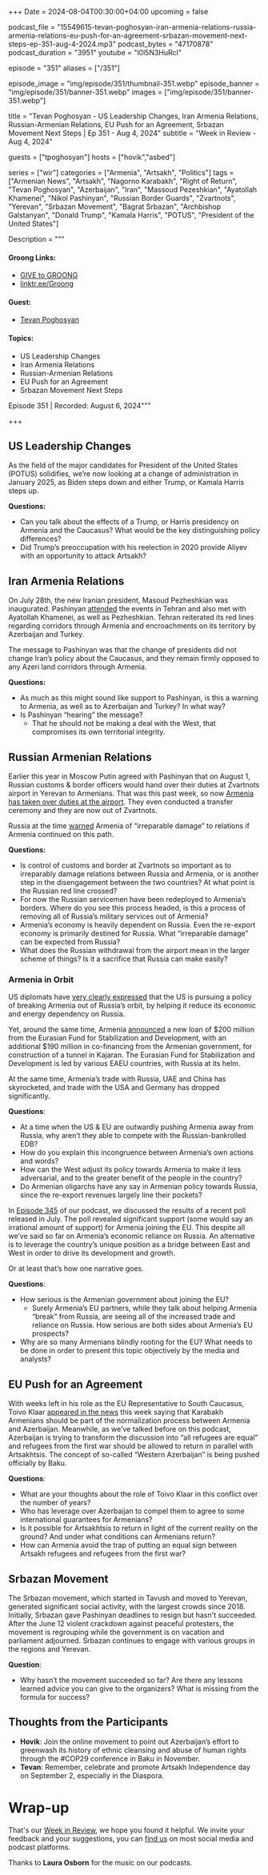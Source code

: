 +++
Date = 2024-08-04T00:30:00+04:00
upcoming = false

podcast_file = "15549615-tevan-poghosyan-iran-armenia-relations-russia-armenia-relations-eu-push-for-an-agreement-srbazan-movement-next-steps-ep-351-aug-4-2024.mp3"
podcast_bytes = "47170878"
podcast_duration = "3951"
youtube = "l0l5N3HuRcI"

episode = "351"
aliases = ["/351"]

episode_image = "img/episode/351/thumbnail-351.webp"
episode_banner = "img/episode/351/banner-351.webp"
images = ["img/episode/351/banner-351.webp"]

title = "Tevan Poghosyan - US Leadership Changes, Iran Armenia Relations, Russian-Armenian Relations, EU Push for an Agreement, Srbazan Movement Next Steps | Ep 351 - Aug 4, 2024"
subtitle = "Week in Review - Aug 4, 2024"

guests = ["tpoghosyan"]
hosts = ["hovik","asbed"]

series = ["wir"]
categories = ["Armenia", "Artsakh", "Politics"]
tags = ["Armenian News", "Artsakh", "Nagorno Karabakh", "Right of Return", "Tevan Poghosyan", "Azerbaijan", "Iran", "Massoud Pezeshkian", "Ayatollah Khamenei", "Nikol Pashinyan", "Russian Border Guards", "Zvartnots", "Yerevan", "Srbazan Movement", "Bagrat Srbazan", "Archbishop Galstanyan", "Donald Trump", "Kamala Harris", "POTUS", "President of the United States"]

Description = """

#### Groong Links:
* [GIVE to GROONG](https://podcasts.groong.org/donate)
* [linktr.ee/Groong](https://linktr.ee/groong)


#### Guest:
* [Tevan Poghosyan](/guest/tpoghosyan)

#### Topics:
* US Leadership Changes
* Iran Armenia Relations
* Russian-Armenian Relations
* EU Push for an Agreement
* Srbazan Movement Next Steps


Episode 351 | Recorded: August 6, 2024"""

+++

## US Leadership Changes

As the field of the major candidates for President of the United States (POTUS) solidifies, we’re now looking at a change of administration in January 2025, as Biden steps down and either Trump, or Kamala Harris steps up.

**Questions:**
* Can you talk about the effects of a Trump, or Harris presidency on Armenia and the Caucasus? What would be the key distinguishing policy differences?
* Did Trump’s preoccupation with his reelection in 2020 provide Aliyev with an opportunity to attack Artsakh?


## Iran Armenia Relations

On July 28th, the new Iranian president, Masoud Pezheshkian was inaugurated. Pashinyan [attended](https://www.azatutyun.am/a/33056549.html) the events in Tehran and also met with Ayatollah Khamenei, as well as Pezheshkian. Tehran reiterated its red lines regarding corridors through Armenia and encroachments on its territory by Azerbaijan  and Turkey.

The message to Pashinyan was that the change of presidents did not change Iran’s policy about the Caucasus, and they remain firmly opposed to any Azeri land corridors through Armenia.

**Questions:**
* As much as this might sound like support to Pashinyan, is this a warning to Armenia, as well as to Azerbaijan and Turkey? In what way?
* Is Pashinyan “hearing” the message?
    * That he should not be making a deal with the West, that compromises its own territorial integrity.


## Russian Armenian Relations

Earlier this year in Moscow     Putin agreed with Pashinyan that on August 1, Russian customs & border officers would hand over their duties at Zvartnots airport in Yerevan to Armenians. That was this past week, so now [Armenia has taken over duties at the airport](https://www.azatutyun.am/a/33058303.html). They even conducted a transfer ceremony and they are now out of Zvartnots.

Russia at the time [warned](https://www.azatutyun.am/a/32860300.html) Armenia of “irreparable damage” to relations if Armenia continued on this path.

**Questions:**
* Is control of customs and border at Zvartnots so important as to irreparably damage relations between Russia and Armenia, or is another step in the disengagement between the two countries? At what point is the Russian red line crossed?
* For now the Russian servicemen have been redeployed to Armenia’s borders. Where do you see this process headed, is this a process of removing all of Russia’s military services out of Armenia?
* Armenia’s economy is heavily dependent on Russia. Even the re-export economy is primarily destined for Russia. What “irreparable damage” can be expected from Russia?
* What does the Russian withdrawal from the airport mean in the larger scheme of things? Is it a sacrifice that Russia can make easily?


### Armenia in Orbit

US diplomats have [very clearly expressed](https://www.azatutyun.am/a/33058356.html) that the US is pursuing a policy of breaking Armenia out of Russia’s orbit, by helping it reduce its economic and energy dependency on Russia. 

Yet, around the same time, Armenia [announced](http://www.armbanks.am/en/2024/07/25/156165/) a new loan of $200 million from the Eurasian Fund for Stabilization and Development, with an additional $190 million in co-financing from the Armenian government, for construction of a tunnel in Kajaran. The Eurasian Fund for Stabilization and Development is led by various EAEU countries, with Russia at its helm.

At the same time, Armenia’s trade with Russia, UAE and China has skyrocketed, and trade with the USA and Germany has dropped significantly.

**Questions**:
* At a time when the US & EU are outwardly pushing Armenia away from Russia, why aren’t they able to compete with the Russian-bankrolled EDB?
* How do you explain this incongruence between Armenia’s own actions and words?
* How can the West adjust its policy towards Armenia to make it less adversarial, and to the greater benefit of the people in the country?
* Do Armenian oligarchs have any say in Armenian policy towards Russia, since the re-export revenues largely line their pockets?

In [Episode 345](https://podcasts.groong.org/345) of our podcast, we discussed the results of a recent poll released in July. The poll revealed significant support (some would say an irrational amount of support) for Armenia joining the EU. This despite all we’ve said so far on Armenia’s economic reliance on Russia. An alternative is to leverage the country’s unique position as a bridge between East and West in order to drive its development and growth. 

Or at least that’s how one narrative goes.

**Questions**:
* How serious is the Armenian government about joining the EU? 
    * Surely Armenia’s EU partners, while they talk about helping Armenia “break” from Russia, are seeing all of the increased trade and reliance on Russia. How serious are both sides about Armenia’s EU prospects?
* Why are so many Armenians blindly rooting for the EU? What needs to be done in order to present this topic objectively by the media and analysts?


## EU Push for an Agreement

With weeks left in his role as the EU Representative to South Caucasus, Toivo Klaar [appeared in the news](https://jam-news.net/toivo-klaar-on-the-south-caucasus-problems-and-conflicts/) this week saying that Karabakh Armenians should be part of the normalization process between Armenia and Azerbaijan. Meanwhile, as we’ve talked before on this podcast, Azerbaijan is trying to transform the discussion into “all refugees are equal” and refugees from the first war should be allowed to return in parallel with Artsakhtsis. The concept of so-called “Western Azerbaijan” is being pushed officially by Baku.

**Questions**:
* What are your thoughts about the role of Toivo Klaar in this conflict over the number of years?
* Who has leverage over Azerbaijan to compel them to agree to some international guarantees for Armenians?
* Is it possible for Artsakhtsis to return in light of the current reality on the ground? And under what conditions can Armenians return?
* How can Armenia avoid the trap of putting an equal sign between Artsakh refugees and refugees from the first war?


## Srbazan Movement

The Srbazan movement, which started in Tavush and moved to Yerevan, generated significant social activity, with the largest crowds since 2018. Initially, Srbazan gave Pashinyan deadlines to resign but hasn't succeeded. After the June 12 violent crackdown against peaceful protesters, the movement is regrouping while the government is on vacation and parliament adjourned. Srbazan continues to engage with various groups in the regions and Yerevan.

**Question**:
* Why hasn’t the movement succeeded so far? Are there any lessons learned advice you can give to the organizers? What is missing from the formula for success?


## Thoughts from the Participants
* **Hovik**: Join the online movement to point out Azerbaijan’s effort to greenwash its history of ethnic cleansing and abuse of human rights through the #COP29 conference in Baku in November. 
* **Tevan**: Remember, celebrate and promote Artsakh Independence day on September 2, especially in the Diaspora.


# Wrap-up

That's our [Week in Review](https://podcasts.groong.org/), we hope you found it helpful. We invite your feedback and your suggestions, you can [find us](https://linktr.ee/groong) on most social media and podcast platforms.

Thanks to __Laura Osborn__ for the music on our podcasts.
